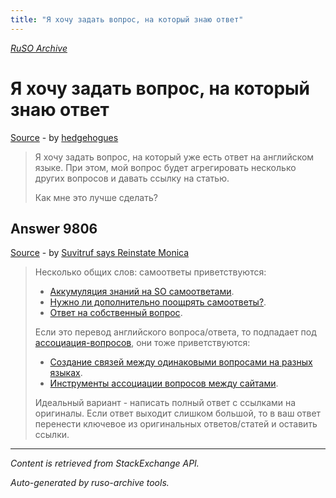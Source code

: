 ```yaml
---
title: "Я хочу задать вопрос, на который знаю ответ"
---
```

<p><i><a href="https://github.com/MSDN-WhiteKnight/ruso-archive/">RuSO Archive</a></i></p>
<h1>Я хочу задать вопрос, на который знаю ответ</h1>
<p><a href="https://ru.meta.stackoverflow.com/questions/9805/%d0%af-%d1%85%d0%be%d1%87%d1%83-%d0%b7%d0%b0%d0%b4%d0%b0%d1%82%d1%8c-%d0%b2%d0%be%d0%bf%d1%80%d0%be%d1%81-%d0%bd%d0%b0-%d0%ba%d0%be%d1%82%d0%be%d1%80%d1%8b%d0%b9-%d0%b7%d0%bd%d0%b0%d1%8e-%d0%be%d1%82%d0%b2%d0%b5%d1%82">Source</a> - by <a href="https://ru.meta.stackoverflow.com/users/188116/hedgehogues">hedgehogues</a></p>
<blockquote>
<p>Я хочу задать вопрос, на который уже есть ответ на английском языке. При этом, мой вопрос будет агрегировать несколько других вопросов и давать ссылку на статью. </p>

<p>Как мне это лучше сделать?</p>

</blockquote>
<h2>Answer 9806</h2>
<p><a href="https://ru.meta.stackoverflow.com/a/9806/">Source</a> - by <a href="https://ru.meta.stackoverflow.com/users/15479/suvitruf-says-reinstate-monica">Suvitruf says Reinstate Monica</a></p>
<blockquote>
<p>Несколько общих слов: самоответы приветствуются:</p>

<ul>
<li><a href="https://ru.meta.stackoverflow.com/q/6300/15479">Аккумуляция знаний на SO самоответами</a>.</li>
<li><a href="https://ru.meta.stackoverflow.com/q/2393/15479">Нужно ли дополнительно поощрять самоответы?</a>.</li>
<li><a href="https://ru.meta.stackoverflow.com/q/3542/15479">Ответ на собственный вопрос</a>.</li>
</ul>

<p>Если это перевод английского вопроса/ответа, то подпадает под <a href="/questions/tagged/%d0%b0%d1%81%d1%81%d0%be%d1%86%d0%b8%d0%b0%d1%86%d0%b8%d1%8f-%d0%b2%d0%be%d0%bf%d1%80%d0%be%d1%81%d0%be%d0%b2" class="post-tag" title="показать вопросы с меткой [ассоциация-вопросов]" rel="tag">ассоциация-вопросов</a>, они тоже приветствуются:</p>

<ul>
<li><a href="https://ru.meta.stackoverflow.com/q/431/15479">Создание связей между одинаковыми вопросами на разных языках</a>.</li>
<li><a href="https://ru.meta.stackoverflow.com/q/4857/15479">Инструменты ассоциации вопросов между сайтами</a>.</li>
</ul>

<p>Идеальный вариант - написать полный ответ с ссылками на оригиналы. Если ответ выходит слишком большой, то в ваш ответ перенести ключевое из оригинальных ответов/статей и оставить ссылки.</p>

</blockquote>
<hr/>
<p><i>Content is retrieved from StackExchange API. </i></p>
<p><i>Auto-generated by ruso-archive tools. </i></p>
